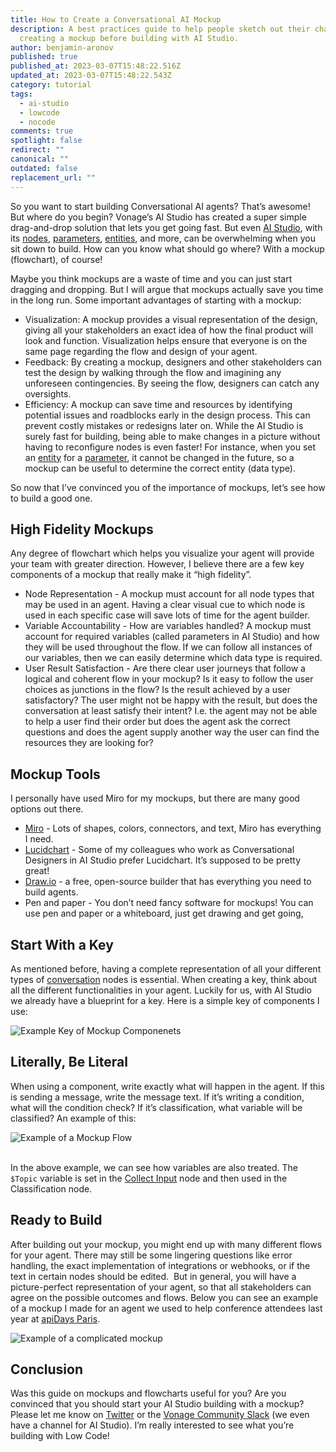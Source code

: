```yaml
---
title: How to Create a Conversational AI Mockup
description: A best practices guide to help people sketch out their chatbots by
  creating a mockup before building with AI Studio.
author: benjamin-aronov
published: true
published_at: 2023-03-07T15:48:22.516Z
updated_at: 2023-03-07T15:48:22.543Z
category: tutorial
tags:
  - ai-studio
  - lowcode
  - nocode
comments: true
spotlight: false
redirect: ""
canonical: ""
outdated: false
replacement_url: ""
---
```

So you want to start building Conversational AI agents? That’s awesome! But where do you begin? Vonage’s AI Studio has created a super simple drag-and-drop solution that lets you get going fast. But even [AI Studio](https://studio.docs.ai.vonage.com/), with its [nodes](https://studio.docs.ai.vonage.com/voice/nodes), [parameters](https://studio.docs.ai.vonage.com/properties-1/parameters), [entities](https://studio.docs.ai.vonage.com/properties-1/entities), and more, can be overwhelming when you sit down to build. How can you know what should go where? With a mockup (flowchart), of course!

Maybe you think mockups are a waste of time and you can just start dragging and dropping. But I will argue that mockups actually save you time in the long run. Some important advantages of starting with a mockup:

* Visualization: A mockup provides a visual representation of the design, giving all your stakeholders an exact idea of how the final product will look and function. Visualization helps ensure that everyone is on the same page regarding the flow and design of your agent.
* Feedback: By creating a mockup, designers and other stakeholders can test the design by walking through the flow and imagining any unforeseen contingencies. By seeing the flow, designers can catch any oversights.
* Efficiency: A mockup can save time and resources by identifying potential issues and roadblocks early in the design process. This can prevent costly mistakes or redesigns later on. While the AI Studio is surely fast for building, being able to make changes in a picture without having to reconfigure nodes is even faster! For instance, when you set an [entity](https://studio.docs.ai.vonage.com/properties-1/entities) for a [parameter](https://studio.docs.ai.vonage.com/properties-1/parameters), it cannot be changed in the future, so a mockup can be useful to determine the correct entity (data type).

So now that I’ve convinced you of the importance of mockups, let’s see how to build a good one.

## High Fidelity Mockups

Any degree of flowchart which helps you visualize your agent will provide your team with greater direction. However, I believe there are a few key components of a mockup that really make it “high fidelity”.

* Node Representation - A mockup must account for all node types that may be used in an agent. Having a clear visual cue to which node is used in each specific case will save lots of time for the agent builder.
* Variable Accountability - How are variables handled? A mockup must account for required variables (called parameters in AI Studio) and how they will be used throughout the flow. If we can follow all instances of our variables, then we can easily determine which data type is required. 
* User Result Satisfaction - Are there clear user journeys that follow a logical and coherent flow in your mockup? Is it easy to follow the user choices as junctions in the flow? Is the result achieved by a user satisfactory? The user might not be happy with the result, but does the conversation at least satisfy their intent? I.e. the agent may not be able to help a user find their order but does the agent ask the correct questions and does the agent supply another way the user can find the resources they are looking for? 

## Mockup Tools

I personally have used Miro for my mockups, but there are many good options out there. 

* [Miro](http://miro.com) - Lots of shapes, colors, connectors, and text, Miro has everything I need.
* [Lucidchart](http://lucidchart.com) - Some of my colleagues who work as Conversational Designers in AI Studio prefer Lucidchart. It’s supposed to be pretty great!
* [Draw.io](http://draw.io) - a free, open-source builder that has everything you need to build agents.
* Pen and paper - You don’t need fancy software for mockups! You can use pen and paper or a whiteboard, just get drawing and get going,

## Start With a Key

As mentioned before, having a complete representation of all your different types of [conversation](https://studio.docs.ai.vonage.com/whatsapp/nodes/conversation) nodes is essential. When creating a key, think about all the different functionalities in your agent. Luckily for us, with AI Studio we already have a blueprint for a key. Here is a simple key of components I use:

![Example Key of Mockup Componenets](/content/blog/how-to-create-a-conversational-ai-mockup/screenshot-2023-03-07-at-13.04.49.png "Example Key of Mockup Componenets")

## Literally, Be Literal

When using a component, write exactly what will happen in the agent. If this is sending a message, write the message text. If it’s writing a condition, what will the condition check? If it’s classification, what variable will be classified? An example of this:

![Example of a Mockup Flow](/content/blog/how-to-create-a-conversational-ai-mockup/screenshot-2023-03-07-at-13.10.14.png "Example of a Mockup Flow")

\
In the above example, we can see how variables are also treated. The `$Topic` variable is set in the [Collect Input](https://studio.docs.ai.vonage.com/whatsapp/nodes/conversation/collect-input) node and then used in the Classification node.

## Ready to Build

After building out your mockup, you might end up with many different flows for your agent. There may still be some lingering questions like error handling, the exact implementation of integrations or webhooks, or if the text in certain nodes should be edited.  But in general, you will have a picture-perfect representation of your agent, so that all stakeholders can agree on the possible outcomes and flows. Below you can see an example of a mockup I made for an agent we used to help conference attendees last year at [apiDays Paris](https://developer.vonage.com/en/blog/closing-2022-with-apidays-and-devcity-paris#connecting-with-more-developers).

![Example of a complicated mockup](/content/blog/how-to-create-a-conversational-ai-mockup/apidays-flowchart.png "Example of a complicated mockup")

## Conclusion

Was this guide on mockups and flowcharts useful for you? Are you convinced that you should start your AI Studio building with a mockup? Please let me know on [Twitter](https://twitter.com/AronovBenjamin) or the [Vonage Community Slack](https://developer.vonage.com/en/community/slack) (we even have a channel for AI Studio). I’m really interested to see what you’re building with Low Code!
